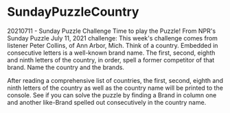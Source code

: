 # SundayPuzzleCountry
20210711 - Sunday Puzzle Challenge
Time to play the Puzzle! From NPR's Sunday Puzzle July 11, 2021 challenge: This week's challenge comes from listener Peter Collins, of Ann Arbor, Mich. Think of a country. Embedded in consecutive letters is a well-known brand name. The first, second, eighth and ninth letters of the country, in order, spell a former competitor of that brand. Name the country and the brands.

After reading a comprehensive list of countries, the first, second, eighth and ninth letters of the country as well as the country name will be printed to the console. See if you can solve the puzzle by finding a Brand in column one and another like-Brand spelled out consecutively in the country name.
